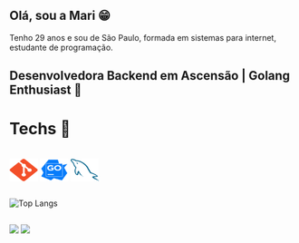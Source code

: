 

Olá, sou a Mari 😁
---
Tenho 29 anos e sou de São Paulo, formada em sistemas para internet, estudante de programação.

Desenvolvedora Backend em Ascensão | Golang Enthusiast 🚀
---
# Techs 🎯
<div style="display: inline_block"><br>
  <img align="center" alt="Mari-git" height="40" width="50" src="https://raw.githubusercontent.com/devicons/devicon/refs/heads/master/icons/git/git-original.svg">
  <img align="center" alt="Mari-go" height="40" width="50" src="https://raw.githubusercontent.com/devicons/devicon/refs/heads/master/icons/goland/goland-plain.svg">
  <img align="center" alt="Mari-mysql" height="40" width="50" src="https://raw.githubusercontent.com/devicons/devicon/refs/heads/master/icons/mysql/mysql-original.svg">
</div>
 
 ##

![Top Langs](https://github-readme-stats.vercel.app/api/top-langs/?username=MarianaOrsi&hide_progress=false&theme=gotham&custom_title=Tecnologias👨‍💻&langs_count=10)
  
  
  ##
   
<div> 
  <a href = "mailto:marianaorsi95@gmail.com"><img src="https://img.shields.io/badge/-Gmail-%23333?style=for-the-badge&logo=gmail&logoColor=white" target="_blank"></a>
  <a href="https://www.linkedin.com/in/mariana-orsi-762165224/" target="_blank"><img src="https://img.shields.io/badge/-LinkedIn-%230077B5?style=for-the-badge&logo=linkedin&logoColor=white" target="_blank"></a> 

 
</div>
